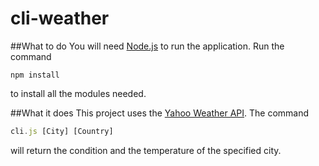 # cli-weather

##What to do
You will need [Node.js](https://nodejs.org/en/) to run the application.
Run the command
```node
npm install
```
to install all the modules needed.

##What it does
This project uses the [Yahoo Weather API](https://developer.yahoo.com/weather/).
The command
```javascript
cli.js [City] [Country]
```
will return the condition and the temperature of the specified city.
